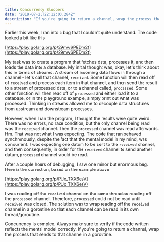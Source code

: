 ```yaml
---
title: Concurrency Bloopers
date: "2019-07-21T22:12:03.284Z"
description: "If you're going to return a channel, wrap the process that sends to that channel in a goroutine..."
---
```


Earlier this week, I ran into a bug that I couldn't quite understand. The code looked a bit like this

[https://play.golang.org/p/29mw6PEDm2t](https://play.golang.org/p/29mw6PEDm2t)

My task was to create a program that fetches data, processes it, and then loads the data into a database.
My initial thought was, okay, let's think about this in terms of streams. A stream of incoming data flows in through
a channel - let's call that channel, `received`. Some function will then read off of `received` and process each item in that channel, and then send the result to a stream of processed data, or to a channel called, `processed`. Some other function will then read off of `processed` and either load it to a database, or in the playground example, simply print out what was processed. Thinking in streams allowed me to decouple data structures from upstream and downstream processes.

However, when I ran the program, I thought the results were quite weird. There was no errors, no race condition, but the only channel being read was the `received` channel. Then the `processed` channel was read afterwards. Hm. That was not what I was expecting. The code that ran behaved synchronously, despite the fact that the mental model in my mind, was concurrent.
I was expecting one datum to be sent to the `received` channel, and then consequently, in order for the `received` channel to send another datum, `processed` channel would be read.

After a couple hours of debugging, I saw one minor but enormous bug. Here is the correction, based on the example above

[https://play.golang.org/p/PUx_TXX6esV](https://play.golang.org/p/PUx_TXX6esV)

I was reading off the `received` channel on the same thread as reading off the `processed` channel. Therefore, `processed` could not be read until `received` was closed. The solution was to wrap reading off the `received` channel in a goroutine so that each channel can be read in its own thread/goroutine.

Concurrency is complex. Always make sure to verify if the code written reflects the mental model correctly. If you're going to return a channel, wrap the process that sends to that channel in a goroutine.
